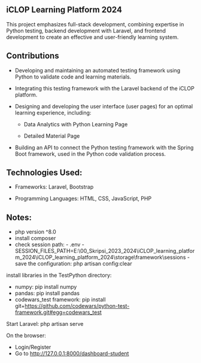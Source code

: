

## iCLOP Learning Platform 2024

This project emphasizes full-stack development, combining expertise in Python testing, backend development with Laravel, and frontend development to create an effective and user-friendly learning system.

## Contributions
- Developing and maintaining an automated testing framework using Python to validate code and learning materials.

- Integrating this testing framework with the Laravel backend of the iCLOP platform.

- Designing and developing the user interface (user pages) for an optimal learning experience, including:

    - Data Analytics with Python Learning Page

    - Detailed Material Page

- Building an API to connect the Python testing framework with the Spring Boot framework, used in the Python code validation process.

## Technologies Used:
- Frameworks: Laravel, Bootstrap

- Programming Languages: HTML, CSS, JavaScript, PHP


## Notes:

- php version ^8.0
- install composer
- check session path:
      - .env
      - SESSION_FILES_PATH=E:\00_Skripsi_2023_2024\iCLOP_learning_platform_2024\iCLOP_learning_platform_2024\storage\framework\sessions
      - save the configuration: php artisan config:clear 

install libraries in the TestPython directory:
- numpy: pip install numpy
- pandas: pip install pandas
- codewars_test framework: pip install git+https://github.com/codewars/python-test-framework.git#egg=codewars_test              

Start Laravel: php artisan serve

On the browser:
- Login/Register
- Go to http://127.0.0.1:8000/dashboard-student
